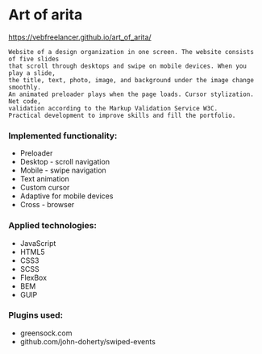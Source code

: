 # Art of arita
https://vebfreelancer.github.io/art_of_arita/
```
Website of a design organization in one screen. The website consists of five slides  
that scroll through desktops and swipe on mobile devices. When you play a slide,  
the title, text, photo, image, and background under the image change smoothly.  
An animated preloader plays when the page loads. Cursor stylization. Net code,  
validation according to the Markup Validation Service W3C.  
Practical development to improve skills and fill the portfolio.
```
### Implemented functionality:
- Preloader
- Desktop - scroll navigation
- Mobile - swipe navigation
- Text animation
- Custom cursor
- Adaptive for mobile devices
- Cross - browser
### Applied technologies:
- JavaScript
- HTML5
- CSS3
- SCSS
- FlexBox
- BEM
- GUlP
### Plugins used:
- greensock.com
- github.com/john-doherty/swiped-events

